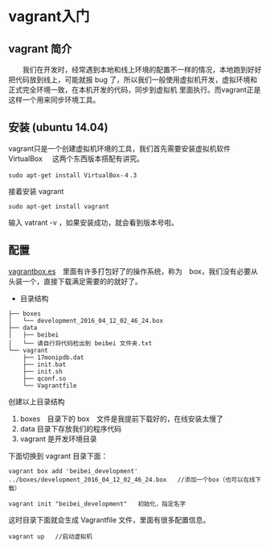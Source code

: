 # vagrant入门

## vagrant 简介
&emsp;&emsp;我们在开发时，经常遇到本地和线上环境的配置不一样的情况，本地跑到好好把代码放到线上，可能就报 bug 了，所以我们一般使用虚拟机开发，虚拟环境和正式完全环境一致，在本机开发的代码，同步到虚拟机
里面执行。而vagrant正是这样一个用来同步环境工具。

## 安装 (ubuntu 14.04)
vagrant只是一个创建虚拟机环境的工具，我们首先需要安装虚拟机软件 VirtualBox    
这两个东西版本搭配有讲究。

```
sudo apt-get install VirtualBox-４.3 
```

接着安装 vagrant    

```
sudo apt-get install vagrant
```
输入 vatrant -v ，如果安装成功，就会看到版本号啦。


## 配置
[vagrantbox.es](http://www.vagrantbox.es/)　里面有许多打包好了的操作系统，称为　box，我们没有必要从头装一个，直接下载满足需要的的就好了。

* 目录结构

```
├── boxes
│   └── development_2016_04_12_02_46_24.box
├── data
│   ├── beibei
│   └── 请自行将代码检出到 beibei 文件夹.txt
└── vagrant
    ├── 17monipdb.dat
    ├── init.bat
    ├── init.sh
    ├── qconf.so
    └── Vagrantfile
```

创建以上目录结构     
1. boxes　目录下的 box　文件是我提前下载好的，在线安装太慢了    
2. data 目录下存放我们的程序代码    
3. vagrant 是开发环境目录

下面切换到 vagrant 目录下面：


```
vagrant box add 'beibei_development' ../boxes/development_2016_04_12_02_46_24.box   //添加一个box（也可以在线下载）
```

```
vagrant init "beibei_development"   初始化，指定名字
```
这时目录下面就会生成 Vagrantfile 文件，里面有很多配置信息。

```
vagrant up   //启动虚拟机
```



